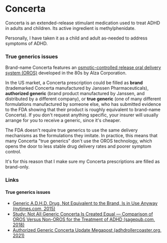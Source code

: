 # Concerta

Concerta is an extended-release stimulant medication used to treat ADHD in adults and children. Its active ingredient is methylphenidate.

Personally, I have taken it as a child and adult as-needed to address symptoms of ADHD.

### True generics issues 

Brand-name Concerta features an [osmotic-controlled release oral delivery system (OROS)](https://en.wikipedia.org/wiki/Osmotic-controlled_release_oral_delivery_system) developed in the 80s by Alza Corporation.

In the US market, a Concerta prescription could be filled as **brand** (trademarked Concerta manufactured by Janssen Pharmaceuticals), **authorized generic** (brand product manufactured by Janssen, and distributed by a different company), or **true generic** (one of many different formulations manufactured by someone else, who has submitted evidence to the FDA showing that their product is roughly equivalent to brand-name Concerta). If you don't request anything specific, your insurer will usually arrange for you to receive a generic, since it's cheaper. 

The FDA doesn't require true generics to use the same delivery mechanisms as the formulations they imitate. In practice, this means that many Concerta "true generics" don't use the OROS technology, which opens the door to less stable drug delivery rates and poorer symptom control. 

It's for this reason that I make sure my Concerta prescriptions are filled as brand-only.

### Links


#### True generics issues
* [Generic A.D.H.D. Drug, Not Equivalent to the Brand, Is in Use Anyway (nytimes.com, 2015)](https://www.nytimes.com/2015/06/17/business/generic-ritalin-drug-not-equivalent-to-the-brand-is-in-use-anyway.html)
* [Study: Not All Generic Concerta Is Created Equal — Comparison of OROS Versus Non-OROS for the Treatment of ADHD (sagepub.com, 2018)](https://journals.sagepub.com/doi/abs/10.1177/0009922815611647)
* [Authorized Generic Concerta Update Megapost (adhdrollercoaster.org, 2021)](https://adhdrollercoaster.org/adhd-medications/authorized-generic-concerta-update-6-1-19/)

